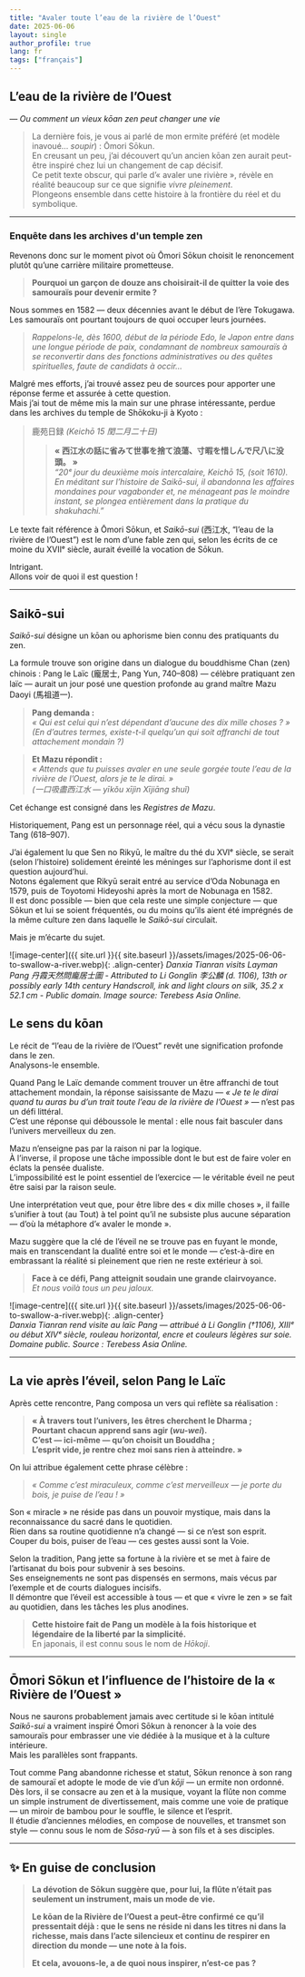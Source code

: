 ```yaml
---
title: "Avaler toute l’eau de la rivière de l’Ouest"
date: 2025-06-06
layout: single
author_profile: true
lang: fr
tags: ["français"]
---
```


## L’eau de la rivière de l’Ouest  
*— Ou comment un vieux kōan zen peut changer une vie*

> La dernière fois, je vous ai parlé de mon ermite préféré (et modèle inavoué… *soupir*) : Ōmori Sōkun.    
> En creusant un peu, j’ai découvert qu’un ancien kōan zen aurait peut-être inspiré chez lui un changement de cap décisif.  
> Ce petit texte obscur, qui parle d’« avaler une rivière », révèle en réalité beaucoup sur ce que signifie *vivre pleinement*.  
> Plongeons ensemble dans cette histoire à la frontière du réel et du symbolique.

---

### Enquête dans les archives d'un temple zen
 
Revenons donc sur le moment pivot où Ōmori Sōkun choisit le renoncement plutôt qu’une carrière militaire prometteuse.

> **Pourquoi un garçon de douze ans choisirait-il de quitter la voie des samouraïs pour devenir ermite ?**

Nous sommes en 1582 — deux décennies avant le début de l’ère Tokugawa. Les samouraïs ont pourtant toujours de quoi occuper leurs journées.

> *Rappelons-le, dès 1600, début de la période Edo, le Japon entre dans une longue période de paix, condamnant de nombreux samouraïs à se reconvertir dans des fonctions administratives ou des quêtes spirituelles, faute de candidats à occir…*

Malgré mes efforts, j’ai trouvé assez peu de sources pour apporter une réponse ferme et assurée à cette question.  
Mais j’ai tout de même mis la main sur une phrase intéressante, perdue dans les archives du temple de Shōkoku-ji à Kyoto :

> 鹿苑日録 *(Keichō 15 閏二月二十日)*  
> > **« 西江水の話に省みて世事を捨て浪蕩、寸暇を惜しんで尺八に没頭。 »**  
> > *“20ᵉ jour du deuxième mois intercalaire, Keichō 15, (soit 1610).*  
> > *En méditant sur l’histoire de Saikō-sui, il abandonna les affaires mondaines pour vagabonder et, ne ménageant pas le moindre instant, se plongea entièrement dans la pratique du shakuhachi.”*

Le texte fait référence à Ōmori Sōkun, et *Saikō-sui* (西江水, “l’eau de la rivière de l’Ouest”) est le nom d’une fable zen qui, selon les écrits de ce moine du XVIIᵉ siècle, aurait éveillé la vocation de Sōkun.

Intrigant.  
Allons voir de quoi il est question !

---

## Saikō-sui

*Saikō-sui* désigne un kōan ou aphorisme bien connu des pratiquants du zen.

La formule trouve son origine dans un dialogue du bouddhisme Chan (zen) chinois : Pang le Laïc (龐居士, Pang Yun, 740–808) — célèbre pratiquant zen laïc — aurait un jour posé une question profonde au grand maître Mazu Daoyi (馬祖道一).

> **Pang demanda :**  
> *« Qui est celui qui n’est dépendant d’aucune des dix mille choses ? »*  
> *(En d’autres termes, existe-t-il quelqu’un qui soit affranchi de tout attachement mondain ?)*

> **Et Mazu répondit :**  
> *« Attends que tu puisses avaler en une seule gorgée toute l’eau de la rivière de l’Ouest, alors je te le dirai. »*  
> *(一口吸盡西江水 — yīkǒu xījìn Xījiāng shuǐ)*

Cet échange est consigné dans les *Registres de Mazu*.

Historiquement, Pang est un personnage réel, qui a vécu sous la dynastie Tang (618–907).

J’ai également lu que Sen no Rikyū, le maître du thé du XVIᵉ siècle, se serait (selon l’histoire) solidement éreinté les méninges sur l’aphorisme dont il est question aujourd’hui.  
Notons également que Rikyū serait entré au service d’Oda Nobunaga en 1579, puis de Toyotomi Hideyoshi après la mort de Nobunaga en 1582.  
Il est donc possible — bien que cela reste une simple conjecture — que Sōkun et lui se soient fréquentés, ou du moins qu’ils aient été imprégnés de la même culture zen dans laquelle le *Saikō-sui* circulait.

Mais je m’écarte du sujet.

![image-center]({{ site.url }}{{ site.baseurl }}/assets/images/2025-06-06-to-swallow-a-river.webp){: .align-center}
*Danxia Tianran visits Layman Pang 丹霞天然問龐居士圖 - Attributed to Li Gonglin 李公麟 (d. 1106), 13th or possibly early 14th century
Handscroll, ink and light clours on silk, 35.2 x 52.1 cm - Public domain.
Image source: Terebess Asia Online.*

## Le sens du kōan

Le récit de “l’eau de la rivière de l’Ouest” revêt une signification profonde dans le zen.  
Analysons-le ensemble.

Quand Pang le Laïc demande comment trouver un être affranchi de tout attachement mondain, la réponse saisissante de Mazu — *« Je te le dirai quand tu auras bu d’un trait toute l’eau de la rivière de l’Ouest »* — n’est pas un défi littéral.  
C’est une réponse qui déboussole le mental : elle nous fait basculer dans l’univers merveilleux du zen.

Mazu n’enseigne pas par la raison ni par la logique.  
À l’inverse, il propose une tâche impossible dont le but est de faire voler en éclats la pensée dualiste.  
L’impossibilité est le point essentiel de l’exercice — le véritable éveil ne peut être saisi par la raison seule.

Une interprétation veut que, pour être libre des « dix mille choses », il faille s’unifier à tout (au Tout) à tel point qu’il ne subsiste plus aucune séparation — d’où la métaphore d’« avaler le monde ».

Mazu suggère que la clé de l’éveil ne se trouve pas en fuyant le monde, mais en transcendant la dualité entre soi et le monde — c’est-à-dire en embrassant la réalité si pleinement que rien ne reste extérieur à soi.

> **Face à ce défi, Pang atteignit soudain une grande clairvoyance.**  
> *Et nous voilà tous un peu jaloux.*

![image-centre]({{ site.url }}{{ site.baseurl }}/assets/images/2025-06-06-to-swallow-a-river.webp){: .align-center}  
*Danxia Tianran rend visite au laïc Pang — attribué à Li Gonglin (†1106), XIIIᵉ ou début XIVᵉ siècle, rouleau horizontal, encre et couleurs légères sur soie. Domaine public. Source : Terebess Asia Online.*

---

## La vie après l’éveil, selon Pang le Laïc

Après cette rencontre, Pang composa un vers qui reflète sa réalisation :

> **« À travers tout l’univers, les êtres cherchent le Dharma ;  
> Pourtant chacun apprend sans agir (*wu-wei*).  
> C’est — ici-même — qu’on choisit un Bouddha ;  
> L’esprit vide, je rentre chez moi sans rien à atteindre. »**

On lui attribue également cette phrase célèbre :

> *« Comme c’est miraculeux, comme c’est merveilleux — je porte du bois, je puise de l’eau ! »*

Son « miracle » ne réside pas dans un pouvoir mystique, mais dans la reconnaissance du sacré dans le quotidien.  
Rien dans sa routine quotidienne n’a changé — si ce n’est son esprit.  
Couper du bois, puiser de l’eau — ces gestes aussi sont la Voie.

Selon la tradition, Pang jette sa fortune à la rivière et se met à faire de l’artisanat du bois pour subvenir à ses besoins.  
Ses enseignements ne sont pas dispensés en sermons, mais vécus par l’exemple et de courts dialogues incisifs.  
Il démontre que l’éveil est accessible à tous — et que « vivre le zen » se fait au quotidien, dans les tâches les plus anodines.

> **Cette histoire fait de Pang un modèle à la fois historique et légendaire de la liberté par la simplicité.**  
> En japonais, il est connu sous le nom de *Hōkoji*.

---

## Ōmori Sōkun et l’influence de l’histoire de la « Rivière de l’Ouest »

Nous ne saurons probablement jamais avec certitude si le kōan intitulé *Saikō-sui* a vraiment inspiré Ōmori Sōkun à renoncer à la voie des samouraïs pour embrasser une vie dédiée à la musique et à la culture intérieure.  
Mais les parallèles sont frappants.

Tout comme Pang abandonne richesse et statut, Sōkun renonce à son rang de samouraï et adopte le mode de vie d’un *kōji* — un ermite non ordonné.  
Dès lors, il se consacre au zen et à la musique, voyant la flûte non comme un simple instrument de divertissement, mais comme une voie de pratique — un miroir de bambou pour le souffle, le silence et l’esprit.  
Il étudie d’anciennes mélodies, en compose de nouvelles, et transmet son style — connu sous le nom de *Sōsa-ryū* — à son fils et à ses disciples.

---

## ✨ En guise de conclusion

> **La dévotion de Sōkun suggère que, pour lui, la flûte n’était pas seulement un instrument, mais un mode de vie.**  
>  
> **Le kōan de la Rivière de l’Ouest a peut-être confirmé ce qu’il pressentait déjà : que le sens ne réside ni dans les titres ni dans la richesse, mais dans l’acte silencieux et continu de respirer en direction du monde — une note à la fois.**  
>  
> **Et cela, avouons-le, a de quoi nous inspirer, n’est-ce pas ?**
